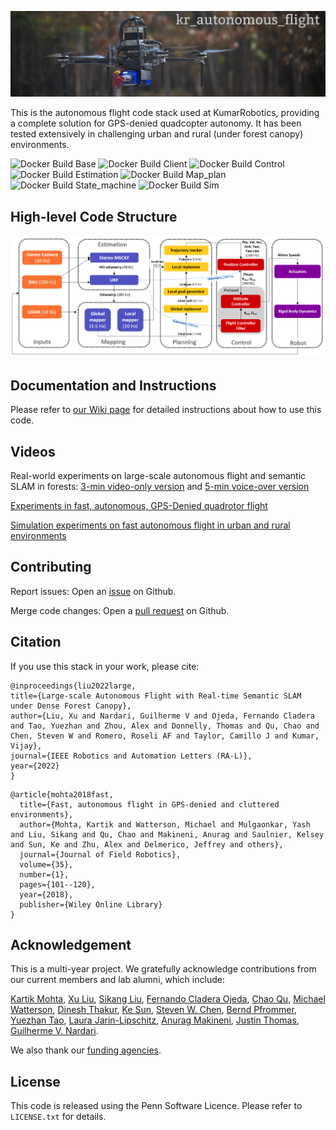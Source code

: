 ![alt text](https://github.com/KumarRobotics/kr_autonomous_flight/blob/master/docs/falcon4-compressed.jpg)

This is the autonomous flight code stack used at KumarRobotics, providing a complete solution for GPS-denied quadcopter autonomy. It has been tested extensively in challenging urban and rural (under forest canopy) environments.

![Docker Build Base](https://github.com/kumarrobotics/kr_autonomous_flight/actions/workflows/docker-build-base.yaml/badge.svg)
![Docker Build Client](https://github.com/kumarrobotics/kr_autonomous_flight/actions/workflows/docker-build-client.yaml/badge.svg)
![Docker Build Control](https://github.com/kumarrobotics/kr_autonomous_flight/actions/workflows/docker-build-control.yaml/badge.svg)
![Docker Build Estimation](https://github.com/kumarrobotics/kr_autonomous_flight/actions/workflows/docker-build-estimation.yaml/badge.svg)
![Docker Build Map_plan](https://github.com/kumarrobotics/kr_autonomous_flight/actions/workflows/docker-build-map-plan.yaml/badge.svg)
![Docker Build State_machine](https://github.com/kumarrobotics/kr_autonomous_flight/actions/workflows/docker-build-state-machine.yaml/badge.svg)
![Docker Build Sim](https://github.com/kumarrobotics/kr_autonomous_flight/actions/workflows/docker-build-sim.yaml/badge.svg)

## High-level Code Structure 
![alt text](https://github.com/KumarRobotics/kr_autonomous_flight/blob/master/docs/autonomy_stack_pipeline.png)

## Documentation and Instructions
Please refer to [our Wiki page](https://github.com/KumarRobotics/kr_autonomous_flight/wiki) for detailed instructions about how to use this code.

## Videos
Real-world experiments on large-scale autonomous flight and semantic SLAM in forests: [3-min video-only version](https://www.youtube.com/watch?v=Ad3ANMX8gd4) and [5-min voice-over version](https://www.youtube.com/watch?v=kbyNrRoT9zo)

[Experiments in fast, autonomous, GPS-Denied quadrotor flight](https://m.youtube.com/watch?v=6eeetSVHXPk)

[Simulation experiments on fast autonomous flight in urban and rural environments](https://www.youtube.com/watch?v=l1esgtJ4C6s)

## Contributing
Report issues: Open an [issue](https://github.com/KumarRobotics/kr_autonomous_flight/issues) on Github.

Merge code changes: Open a [pull request](https://github.com/KumarRobotics/kr_autonomous_flight/pulls) on Github.

## Citation
If you use this stack in your work, please cite:

```
@inproceedings{liu2022large,
title={Large-scale Autonomous Flight with Real-time Semantic SLAM under Dense Forest Canopy},
author={Liu, Xu and Nardari, Guilherme V and Ojeda, Fernando Cladera and Tao, Yuezhan and Zhou, Alex and Donnelly, Thomas and Qu, Chao and Chen, Steven W and Romero, Roseli AF and Taylor, Camillo J and Kumar, Vijay},
journal={IEEE Robotics and Automation Letters (RA-L)},
year={2022}
}
```

```
@article{mohta2018fast,
  title={Fast, autonomous flight in GPS-denied and cluttered environments},
  author={Mohta, Kartik and Watterson, Michael and Mulgaonkar, Yash and Liu, Sikang and Qu, Chao and Makineni, Anurag and Saulnier, Kelsey and Sun, Ke and Zhu, Alex and Delmerico, Jeffrey and others},
  journal={Journal of Field Robotics},
  volume={35},
  number={1},
  pages={101--120},
  year={2018},
  publisher={Wiley Online Library}
}
```
## Acknowledgement 
This is a multi-year project. We gratefully acknowledge contributions from our current members and lab alumni, which include:

[Kartik Mohta](https://github.com/kartikmohta), [Xu Liu](https://scholar.google.com/citations?user=dSIEUlEAAAAJ), [Sikang Liu](https://github.com/sikang), [Fernando Cladera Ojeda](https://github.com/fcladera), [Chao Qu](https://github.com/versatran01), [Michael Watterson](https://github.com/mwatterson), [Dinesh Thakur](https://github.com/tdinesh), [Ke Sun](https://github.com/ke-sun), [Steven W. Chen](https://github.com/chenste), [Bernd Pfrommer](https://github.com/berndpfrommer), [Yuezhan Tao](https://github.com/tyuezhan), [Laura Jarin-Lipschitz](https://github.com/ljarin), [Anurag Makineni](https://github.com/anuragmakineni), [Justin Thomas](https://github.com/justinthomas), [Guilherme V. Nardari](https://github.com/gnardari).

We also thank our [funding agencies](https://www.kumarrobotics.org/research/).

## License

This code is released using the Penn Software Licence.
Please refer to `LICENSE.txt` for details.
